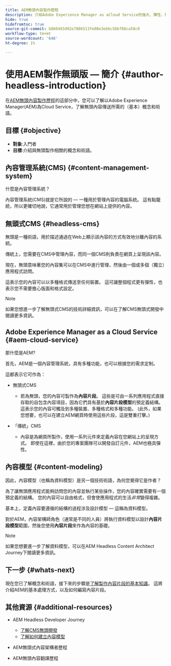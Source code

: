 ```yaml
---
title: AEM無頭內容製作歷程
description: 介紹Adobe Experience Manager as aCloud Service的強大、彈性、無頭式功能，以及如何為專案製作內容。
hide: true
hidefromtoc: true
source-git-commit: b860493d92e7886513fe08e3eb6c56bf88ca58c0
workflow-type: tm+mt
source-wordcount: '648'
ht-degree: 1%

---
```



# 使用AEM製作無頭版 — 簡介 {#author-headless-introduction}

在[AEM無頭內容製作歷程](overview.md)的這部分中，您可以了解以Adobe Experience Manager(AEM)為Cloud Service，了解無頭內容傳送所需的（基本）概念和術語。

## 目標 {#objective}

* **對象**:入門者
* **目標**:介紹與無頭製作相關的概念和術語。

## 內容管理系統(CMS) {#content-management-system}

什麼是內容管理系統？

內容管理系統(CMS)就是它所說的 — 一種用於管理內容的電腦系統。 這有點籠統，所以更確切地說，它通常用於管理您想在網站上提供的內容。

## 無頭式CMS {#headless-cms}

無頭是一種術語，用於描述通過在Web上顯示該內容的方式有效地分離內容的系統。

傳統上，您需要在CMS中管理內容，而同一個CMS則負責在網頁上呈現該內容。

現在，無頭意味著您的內容集可以在CMS中進行管理，然後由一個或多個（獨立）應用程式訪問。

這表示您的內容可以以多種格式傳送至任何裝置。 這可讓整個程式更有彈性，也表示您不需要擔心版面和格式設定。

>[!NOTE]
>
>如果您想進一步了解無頭式CMS的技術詳細資訊，可以在了解CMS無頭式開發中閱讀更多資訊。

## Adobe Experience Manager as a Cloud Service  {#aem-cloud-service}

那什麼是AEM?

首先，AEM是一個內容管理系統，具有多種功能，也可以根據您的需求定制。

這都表示它可作為：

* 無頭式CMS
   * 若為無頭，您的內容可製作為&#x200B;**內容片段**。
這些是可由一系列應用程式直接存取的自包含內容項目，因為它們具有基於**內容片段模型**的預定義結構。
這表示您的內容可觸及到多種裝置、多種格式和多種功能。
(此外，如果您想要，也可以在建立AEM網頁時使用這些片段，這是雙重打擊。)

* 「傳統」CMS
   * 內容是為網頁所製作，使用一系列元件來定義內容在您網站上的呈現方式。 即使在這裡，由於您的專案團隊可以開發自訂元件，AEM也極具彈性。

## 內容模型 {#content-modeling}

因此，內容模型（也稱為資料模型）是另一個技術術語，為何您覺得它是作者？

為了讓無頭應用程式能夠訪問您的內容並執行某些操作，您的內容確實需要有一個預定義的結構。 您的內容可以自由格式，但會使應用程式的生活&#x200B;*非常*&#x200B;變得複雜。

基本上，定義內容要遵循的結構的過程涉及設計模型 — 這稱為資料模型。

對於AEM，內容架構師角色（通常是不同的人員）將執行資料模型以設計&#x200B;**內容片段模型**&#x200B;範圍，然後您使用&#x200B;**內容片段**&#x200B;來作為內容的基礎。

>[!NOTE]
>
>如果您想要進一步了解資料模型，可以在AEM Headless Content Architect Journey下閱讀更多資訊。

## 下一步 {#whats-next}

現在您已了解概念和術語，接下來的步驟是[了解製作內容片段的基本知識](basics.md)。 這將介紹AEM的基本處理方式，以及如何編寫內容片段。

## 其他資源 {#additional-resources}

* AEM Headless Developer Journey
   * [了解CMS無頭開發](/help/journey-headless/developer/learn-about.md)
   * [了解如何建立內容模型](/help/journey-headless/developer/model-your-content.md)

* AEM無頭式內容架構者歷程

* AEM無頭內容翻譯歷程